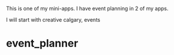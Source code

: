 This is one of my mini-apps.
I have event planning in 2 of my apps.

I will start with creative calgary, events

# event_planner
